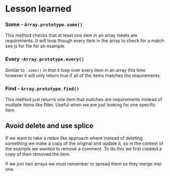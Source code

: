 # Lesson learned

### Some - `Array.prototype.some()`

This method checks that at least one item in an array meets are requirements. It will loop though every item in the array to check for a match see js for file for an example.

### Every -`Array.prototype.every()`

Similar  to `.some()` in that it loop over every item in an array this time however it will only return true if all of the items matches the requirements

### Find - `Array.prototype.find()`

This method just returns one item that matches are requirements instead of multiple items like filter. Useful when we are just looking for one specific item

## Avoid delete and use splice

If we want to take a redux like approach where instead of deleting something we make a copy of the original and update it, so in the context of the example we wanted to remove a comment. To do this we first created a copy of then removed the item.

If we join two arrays we must remember to spread them so they merge into one.
